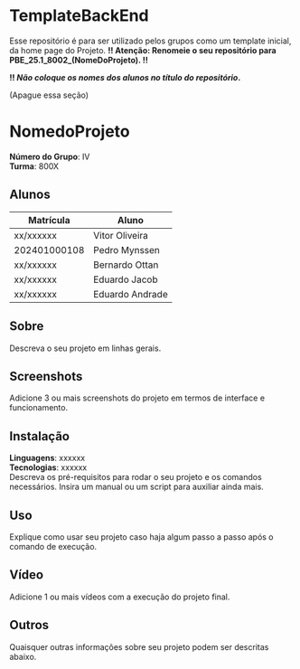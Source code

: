 # TemplateBackEnd
Esse repositório é para ser utilizado pelos grupos como um template inicial, da home page do Projeto.
**!! Atenção: Renomeie o seu repositório para PBE_25.1_8002_(NomeDoProjeto). !!** 

**!! *Não coloque os nomes dos alunos no título do repositório*.**
 
 (Apague essa seção)

# NomedoProjeto

**Número do Grupo**: IV<br>
**Turma**: 800X<br>

## Alunos
|Matrícula | Aluno |
| -- | -- |
| xx/xxxxxx  |  Vitor Oliveira |
| 202401000108  |  Pedro Mynssen |
| xx/xxxxxx  |  Bernardo Ottan |
| xx/xxxxxx  |  Eduardo Jacob |
| xx/xxxxxx  |  Eduardo Andrade |

## Sobre 
Descreva o seu projeto em linhas gerais. 

## Screenshots
Adicione 3 ou mais screenshots do projeto em termos de interface e funcionamento.

## Instalação 
**Linguagens**: xxxxxx<br>
**Tecnologias**: xxxxxx<br>
Descreva os pré-requisitos para rodar o seu projeto e os comandos necessários.
Insira um manual ou um script para auxiliar ainda mais.

## Uso 
Explique como usar seu projeto caso haja algum passo a passo após o comando de execução.

## Vídeo
Adicione 1 ou mais vídeos com a execução do projeto final.

## Outros 
Quaisquer outras informações sobre seu projeto podem ser descritas abaixo.
